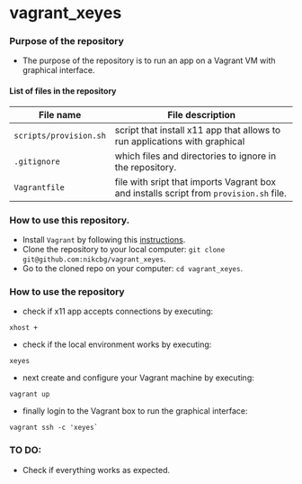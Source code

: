 # vagrant_xeyes

### Purpose of the repository 
- The purpose of the repository is to run an app on a Vagrant VM with graphical interface. 

#### List of files in the repository

File name                            | File description 
------------------------------------ | --------------------------------------------------------------
`scripts/provision.sh` | script that install x11 app that allows to run applications with graphical 
`.gitignore` | which files and directories to ignore in the repository.
`Vagrantfile` | file with sript that imports Vagrant box and installs script from `provision.sh` file.

### How to use this repository. 
- Install `Vagrant` by following this [instructions](https://www.vagrantup.com/downloads.html).
- Clone the repository to your local computer: `git clone git@github.com:nikcbg/vagrant_xeyes`.
- Go to the cloned repo on your computer: `cd vagrant_xeyes`.

### How to use the repository 

- check if x11 app accepts connections by executing:
``` 
xhost +
```

- check if the local environment works by executing:
```
xeyes
```

- next create and configure your Vagrant machine by executing:
```
vagrant up
```

- finally login to the Vagrant box to run the graphical interface:
```
vagrant ssh -c 'xeyes`
```

### TO DO: 
- Check if everything works as expected. 
